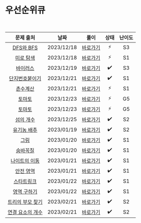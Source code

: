 # 우선순위큐

<br>

|                         문제 출처                         |    날짜    |          풀이          | 상태 | 난이도 |
| :-------------------------------------------------------: | :--------: | :--------------------: | :--: | :----: |
|     [DFS와 BFS](https://www.acmicpc.net/problem/1260)     | 2023/12/18 | [바로가기](./1260.js)  |  ⚡  |   S3   |
|     [미로 탐색](https://www.acmicpc.net/problem/2178)     | 2023/12/18 | [바로가기](./2178.js)  |  ⚡  |   S1   |
|     [바이러스](https://www.acmicpc.net/problem/2606)      | 2023/12/19 | [바로가기](./2606.js)  |  ✔️  |   S3   |
|  [단지번호붙이기](https://www.acmicpc.net/problem/2667)   | 2023/12/21 | [바로가기](./2667.js)  |  ✔️  |   S1   |
|     [촌수계산](https://www.acmicpc.net/problem/2644)      | 2023/12/21 | [바로가기](./2644.js)  |  ⚡  |   S1   |
|      [토마토](https://www.acmicpc.net/problem/7576)       | 2023/12/23 | [바로가기](./7576.js)  |  ⚡  |   G5   |
|      [토마토](https://www.acmicpc.net/problem/7569)       | 2023/12/23 | [바로가기](./7569.js)  |  ⚡  |   G5   |
|     [섬의 개수](https://www.acmicpc.net/problem/4963)     | 2023/12/25 | [바로가기](./4963.js)  |  ✔️  |   S2   |
|    [유기농 배추](https://www.acmicpc.net/problem/1012)    | 2023/01/19 | [바로가기](./1012.js)  |  ✔️  |   S2   |
|       [그림](https://www.acmicpc.net/problem/1926)        | 2023/01/20 | [바로가기](./1926.js)  |  ✔️  |   S1   |
|     [숨바꼭질](https://www.acmicpc.net/problem/1697)      | 2023/01/20 | [바로가기](./1697.js)  |  ✔️  |   S1   |
|   [나이트의 이동](https://www.acmicpc.net/problem/7562)   | 2023/01/21 | [바로가기](./7562.js)  |  ✔️  |   S1   |
|     [안전 영역](https://www.acmicpc.net/problem/2468)     | 2023/01/21 | [바로가기](./2468.js)  |  ✔️  |   S1   |
|    [스타트링크](https://www.acmicpc.net/problem/5014)     | 2023/01/22 | [바로가기](./5014.js)  |  ✔️  |   S1   |
|    [영역 구하기](https://www.acmicpc.net/problem/2583)    | 2023/01/22 | [바로가기](./2583.js)  |  ✔️  |   S1   |
| [트리의 부모 찾기](https://www.acmicpc.net/problem/11725) | 2023/02/21 | [바로가기](./11725.js) |  ✔️  |   S2   |
| [연결 요소의 개수](https://www.acmicpc.net/problem/11724) | 2023/02/21 | [바로가기](./11724.js) |  ✔️  |   S2   |
